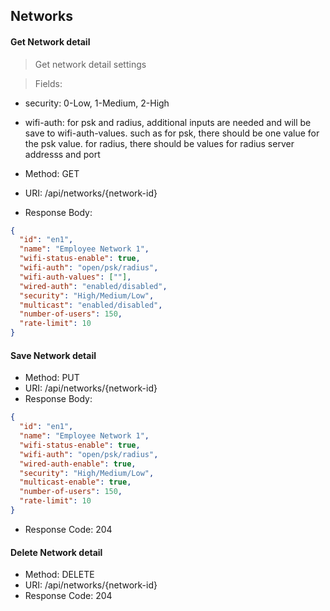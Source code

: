 ## Networks

#### Get Network detail
> Get network detail settings

> Fields:
* security: 0-Low, 1-Medium, 2-High
* wifi-auth: for psk and radius, additional inputs are needed and will be save to wifi-auth-values. such as for psk, there should be one value for the psk value. for radius, there should be values for radius server addresss and port

* Method: GET
* URI: /api/networks/{network-id}
* Response Body:

```json
{
  "id": "en1",
  "name": "Employee Network 1",
  "wifi-status-enable": true,
  "wifi-auth": "open/psk/radius",
  "wifi-auth-values": [""],
  "wired-auth": "enabled/disabled",
  "security": "High/Medium/Low",
  "multicast": "enabled/disabled",
  "number-of-users": 150,
  "rate-limit": 10
}
```

#### Save Network detail

* Method: PUT
* URI: /api/networks/{network-id}
* Response Body:

```json
{
  "id": "en1",
  "name": "Employee Network 1",
  "wifi-status-enable": true,
  "wifi-auth": "open/psk/radius",
  "wired-auth-enable": true,
  "security": "High/Medium/Low",
  "multicast-enable": true,
  "number-of-users": 150,
  "rate-limit": 10
}
```
* Response Code: 204


#### Delete Network detail

* Method: DELETE
* URI: /api/networks/{network-id}
* Response Code: 204
